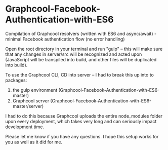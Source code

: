 # Graphcool-Facebook-Authentication-with-ES6
Compilation of Graphcool resolvers (written with ES6 and async/await) - minimal Facebook authentication flow (no error handling)

Open the root directory in your terminal and run "gulp" – this will make sure that any changes in server/src will be recognized and acted upon (JavaScript will be transpiled into build, and other files will be duplicated into build).

To use the Graphcool CLI, CD into server – I had to break this up into to packages:
  1) the gulp environment (Graphcool-Facebook-Authentication-with-ES6-master)
  2) Graphcool server (Graphcool-Facebook-Authentication-with-ES6-master/server)

I had to do this because Graphcool uploads the entire node_modules folder upon every deployment, which takes very long and can seriously impact development time.

Please let me know if you have any questions. I hope this setup works for you as well as it did for me.
